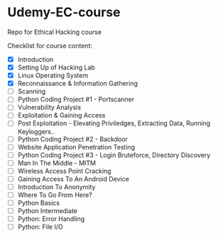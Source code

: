 # Udemy-EC-course
Repo for Ethical Hacking course

Checklist for course content:
- [x] Introduction
- [x] Setting Up of Hacking Lab
- [x] Linux Operating System
- [x] Reconnaissance & Information Gathering
- [ ] Scanning
- [ ] Python Coding Project #1 - Portscanner
- [ ] Vulnerability Analysis
- [ ] Exploitation & Gaining Access
- [ ] Post Exploitation - Elevating Priviledges, Extracting Data, Running Keyloggers..
- [ ] Python Coding Project #2 - Backdoor
- [ ] Website Application Penetration Testing
- [ ] Python Coding Project #3 - Login Bruteforce, Directory Discovery
- [ ] Man In The Middle - MITM
- [ ] Wireless Access Point Cracking
- [ ] Gaining Access To An Android Device
- [ ] Introduction To Anonymity
- [ ] Where To Go From Here?
- [ ] Python Basics
- [ ] Python Intermediate
- [ ] Python: Error Handling
- [ ] Python: File I/O
